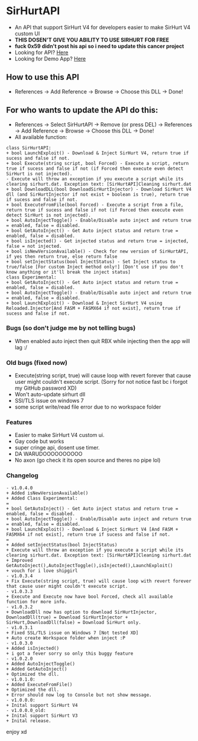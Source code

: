 # SirHurtAPI
 - An API that support SirHurt V4 for developers easier to make SirHurt V4 custom UI
 - **THIS DOSEN'T GIVE YOU ABILITY TO USE SIRHURT FOR FREE**
 - **fuck 0x59 didn't post his api so i need to update this cancer project**
 - Looking for API? [Here](https://raw.githubusercontent.com/teppyboy/SirHurtAPI/master/SirHurtAPI/SirHurtAPI/SirHurtAPI/bin/Debug/SirHurtAPI.dll)
 - Looking for Demo App? [Here](https://github.com/teppyboy/SirHurtAPI/raw/master/SirHurtAPI/SirHurtAPI/SirHurtAPI%20Demo%20App/bin/Debug/SirHurtAPI%20Demo%20App.exe)
## How to use this API
- References -> Add Reference -> Browse -> Choose this DLL -> Done!
## For who wants to update the API do this:
- References -> Select SirHurtAPI -> Remove (or press DEL) -> References -> Add Reference -> Browse -> Choose this DLL -> Done!
- All available function:
```
class SirHurtAPI:
+ bool LaunchExploit() - Download & Inject SirHurt V4, return true if sucess and false if not.
+ bool Execute(string script, bool Forced) - Execute a script, return true if sucess and false if not (if Forced then execute even detect SirHurt is not injected).
- Execute will throw an exception if you execute a script while its clearing sirhurt.dat. Exception text: [SirHurtAPI]Cleaning sirhurt.dat
+ bool DownloadDLL(bool DownloadSirHurtInjector) - Download SirHurt V4 dll (and SirHurtInjector if not exist + boolean is true), return true if sucess and false if not.
+ bool ExecuteFromFile(bool Forced) - Execute a script from a file, return true if sucess and false if not (if Forced then execute even detect SirHurt is not injected).
+ bool AutoInjectToggle() - Enable/Disable auto inject and return true = enabled, false = disabled.
+ bool GetAutoInject() - Get Auto inject status and return true = enabled, false = disabled.
+ bool isInjected() - Get injected status and return true = injected, false = not injected.
+ bool isNewVersionAvailable() - Check for new version of SirHurtAPI, if yes then return true, else return false
+ bool setInjectStatus(bool InjectStatus) - Set Inject status to true/false [For custom Inject method only!] [Don't use if you don't know anything or it'll break the inject status]
class Experimental:
+ bool GetAutoInject() - Get Auto inject status and return true = enabled, false = disabled.
+ bool AutoInjectToggle() - Enable/Disable auto inject and return true = enabled, false = disabled.
+ bool LaunchExploit() - Download & Inject SirHurt V4 using Reloaded.Injector[And FASM + FASMX64 if not exist], return true if sucess and false if not.
```
### Bugs (so don't judge me by not telling bugs)
- When enabled auto inject then quit RBX while injecting then the app will lag :/

### Old bugs (fixed now)
- Execute(string script, true) will cause loop with revert forever that cause user might couldn't execute script. (Sorry for not notice fast bc i forgot my GitHub password XD)
- Won't auto-update sirhurt dll
- SSl/TLS issue on windows 7
- some script write/read file error due to no workspace folder

### Features
- Easier to make SirHurt V4 custom ui.
- Gay code but works
- super cringe api, dosent use timer.
- DA WARUDOOOOOOOOOO
- No axon (go check it its open source and theres no pipe lol)

### Changelog
```
- v1.0.4.0
+ Added isNewVersionAvailable()
+ Added Class Experimental:
= 
+ bool GetAutoInject() - Get Auto inject status and return true = enabled, false = disabled.
+ bool AutoInjectToggle() - Enable/Disable auto inject and return true = enabled, false = disabled.
+ bool LaunchExploit() - Download & Inject SirHurt V4 [And FASM + FASMX64 if not exist], return true if sucess and false if not.
=
+ Added setInjectStatus(bool InjectStatus)
+ Execute will throw an exception if you execute a script while its clearing sirhurt.dat. Exception text: [SirHurtAPI]Cleaning sirhurt.dat
+ Improved GetAutoInject(),AutoInjectToggle(),isInjected(),LaunchExploit()
+ vouch for i love shipgirl
- v1.0.3.4
+ Fix Execute(string script, true) will cause loop with revert forever that cause user might couldn't execute script.
- v1.0.3.3
+ Execute and Execute now have bool Forced, check all available function for more info.
- v1.0.3.2
+ DownloadDll now has option to download SirHurtInjector, DownloadDll(true) = Download SirHurtInjector + SirHurt,DownloadDll(false) = Download SirHurt only.
- v1.0.3.1
+ Fixed SSL/TLS issue on Windows 7 [Not tested XD]
+ Auto create Workspace folder when inject :P
- v1.0.3.0
+ Added isInjected()
+ i got a fever sorry so only this buggy feature
- v1.0.2.0
+ Added AutoInjectToggle()
+ Added GetAutoInject()
+ Optimized the dll.
- v1.0.1.0:
+ Added ExecuteFromFile()
+ Optimized the dll.
+ Error should now log to Console but not show message.
- v1.0.0.0:
+ Inital support SirHurt V4
- v1.0.0.0_old:
+ Inital support SirHurt V3
+ Inital release.
```
enjoy xd 

